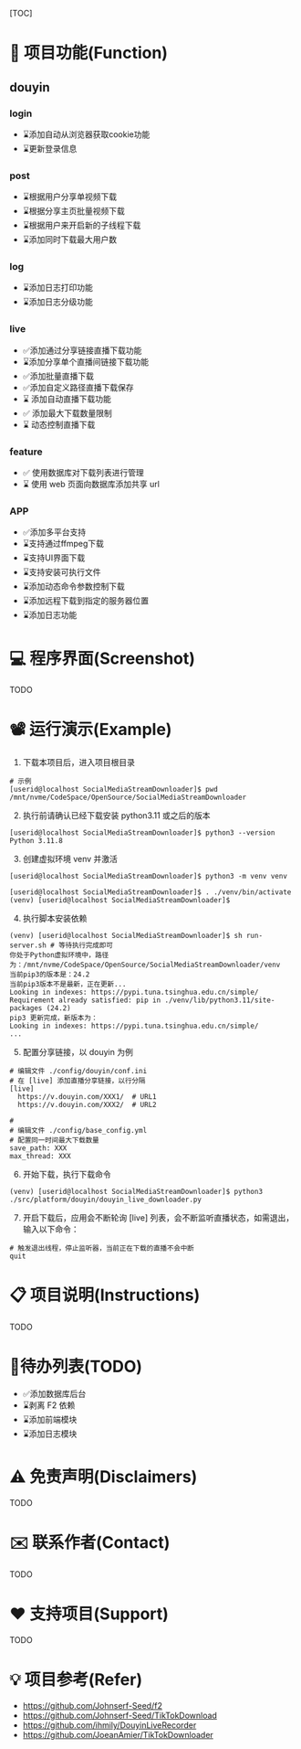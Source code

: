 [TOC]

# 📝 项目功能\(Function\)

## douyin

### login
- ⌛添加自动从浏览器获取cookie功能
- ⌛更新登录信息

### post
- ⌛根据用户分享单视频下载
- ⌛根据分享主页批量视频下载
- ⌛根据用户来开启新的子线程下载
- ⌛添加同时下载最大用户数

### log
- ⌛添加日志打印功能
- ⌛添加日志分级功能

### live
- ✅添加通过分享链接直播下载功能
- ⌛添加分享单个直播间链接下载功能
- ✅添加批量直播下载
- ✅添加自定义路径直播下载保存
- ⌛ 添加自动直播下载功能
- ✅ 添加最大下载数量限制
- ⌛ 动态控制直播下载

### feature
- ✅ 使用数据库对下载列表进行管理
- ⌛ 使用 web 页面向数据库添加共享 url

### APP
- ✅添加多平台支持
- ⌛支持通过ffmpeg下载
- ⌛支持UI界面下载
- ⌛支持安装可执行文件
- ⌛添加动态命令参数控制下载
- ⌛添加远程下载到指定的服务器位置
- ⌛添加日志功能

# 💻 程序界面\(Screenshot\)

TODO

# 📽 运行演示\(Example\)

1. 下载本项目后，进入项目根目录
```shell
# 示例
[userid@localhost SocialMediaStreamDownloader]$ pwd
/mnt/nvme/CodeSpace/OpenSource/SocialMediaStreamDownloader
```
2. 执行前请确认已经下载安装 python3.11 或之后的版本
```shell
[userid@localhost SocialMediaStreamDownloader]$ python3 --version
Python 3.11.8
```
3. 创建虚拟环境 venv 并激活
```shell
[userid@localhost SocialMediaStreamDownloader]$ python3 -m venv venv

[userid@localhost SocialMediaStreamDownloader]$ . ./venv/bin/activate
(venv) [userid@localhost SocialMediaStreamDownloader]$
```

4. 执行脚本安装依赖
```shell
(venv) [userid@localhost SocialMediaStreamDownloader]$ sh run-server.sh # 等待执行完成即可
你处于Python虚拟环境中，路径为：/mnt/nvme/CodeSpace/OpenSource/SocialMediaStreamDownloader/venv
当前pip3的版本是：24.2
当前pip3版本不是最新，正在更新...
Looking in indexes: https://pypi.tuna.tsinghua.edu.cn/simple/
Requirement already satisfied: pip in ./venv/lib/python3.11/site-packages (24.2)
pip3 更新完成，新版本为：
Looking in indexes: https://pypi.tuna.tsinghua.edu.cn/simple/
...
```

5. 配置分享链接，以 douyin 为例
```shell
# 编辑文件 ./config/douyin/conf.ini
# 在 [live] 添加直播分享链接，以行分隔
[live]
  https://v.douyin.com/XXX1/  # URL1
  https://v.douyin.com/XXX2/  # URL2

# 
# 编辑文件 ./config/base_config.yml
# 配置同一时间最大下载数量
save_path: XXX
max_thread: XXX
```

6. 开始下载，执行下载命令
```shell
(venv) [userid@localhost SocialMediaStreamDownloader]$ python3 ./src/platform/douyin/douyin_live_downloader.py
```

7. 开启下载后，应用会不断轮询 [live] 列表，会不断监听直播状态，如需退出，输入以下命令：
```shell
# 触发退出线程，停止监听器，当前正在下载的直播不会中断
quit
```

# 📋 项目说明\(Instructions\)

TODO

# 🚩待办列表\(TODO\)

- ✅添加数据库后台
- ⌛剥离 F2 依赖
- ⌛添加前端模块
- ⌛添加日志模块

# ⚠️ 免责声明\(Disclaimers\)

TODO

# ✉️ 联系作者\(Contact\)

TODO

# ♥️ 支持项目\(Support\)

TODO

# 💡 项目参考\(Refer\)

* https://github.com/Johnserf-Seed/f2
* https://github.com/Johnserf-Seed/TikTokDownload
* https://github.com/ihmily/DouyinLiveRecorder
* https://github.com/JoeanAmier/TikTokDownloader
